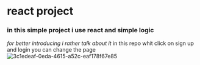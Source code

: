 # react project 
### in this simple project i use react and simple logic 
_for better introducing i rather talk about it_ in this repo whit click on sign up and login you can change the page
![3c1edeaf-0eda-4615-a52c-eaf178f67e85](https://github.com/user-attachments/assets/02917bba-ab72-47de-9651-b46e03ba4c3b)
